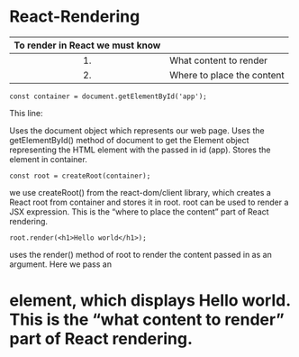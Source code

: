 # React-Rendering

|To render in React we must know||
|:---:|:----|
|1.|What content to render|
|2.|Where to place the content|


    const container = document.getElementById('app');
This line:

Uses the document object which represents our web page.
Uses the getElementById() method of document to get the Element object representing the HTML element with the passed in id (app).
Stores the element in container.

    const root = createRoot(container);
we use createRoot() from the react-dom/client library, which creates a React root from container and stores it in root. root can be used to render a JSX expression. This is the “where to place the content” part of React rendering.

    root.render(<h1>Hello world</h1>);
    
uses the render() method of root to render the content passed in as an argument. Here we pass an <h1> element, which displays Hello world. This is the “what content to render” part of React rendering.
